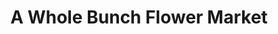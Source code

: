 ---
title: "A Whole Bunch Flower Market"
url: /burlington/a-whole-bunch-flower-market/
shop: florist
---